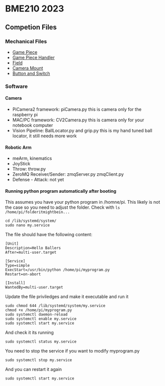 # BME210 2023
## Competion Files
### Mechanical Files
- [Game Piece](https://cad.onshape.com/documents/893bf208592d3efc1aecf386/w/71abcb1ee77db1a483d59877/e/efb70fcf7bd54432a142c368?renderMode=0&uiState=642b7a062784d231f4efae18)
- [Game Piece Handler](https://cad.onshape.com/documents/21bc9d9502628244e6b1a21a/w/3563904f30ac23b3bb95a2f4/e/da1ce2869d822480df9112d5?renderMode=0&uiState=642b7ab6e60a373733bf017b)
- [Field](https://cad.onshape.com/documents/d0a2a9d3c5d141d21c35f5f2/w/92f3b9cb313965578f4ade22/e/ae98a8d43e3b5fd6aa1226c8?renderMode=0&uiState=642b7a5fd195c637d1b4b34a)
- [Camera Mount](https://cad.onshape.com/documents/228bddf0c8fe227d6238339f/w/07235dd6cc83dffb4aa64e34/e/c662a7628ecc89cd6f884a7e?renderMode=0&uiState=642b7af37612b95cb88c6ea0)
- [Button and Switch](https://cad.onshape.com/documents/37fc9d56c03e0ac7ff1709f9/w/25abc70c3ad00bd1a8184dd3/e/0109f6ac1400af4184595fad)
### Software
#### Camera
- PiCamera2 framework: piCamera.py this is camera only for the raspberry pi
- MAC/PC framework: CV2Camera.py this is camera only for your notebook computer
- Vision Pipeline: BallLocator.py and grip.py this is my hand tuned ball locator, it still needs more work

#### Robotic Arm
- meArm, kinematics
- JoyStick
- Throw: throw.py
- ZeroMQ Receiver/Sender: zmqServer.py zmqClient.py
- Defense - Attack: not yet

#### Running python program automatically after booting
This assumes you have your python program in /homne/pi. This likely is not the case so you need to adjust the folder.
Check with ```ls /home/pi/folderitmightbein...```

``` 
cd /lib/systemd/system/
sudo nano my.service
```
The file should have the following content:
```
[Unit]
Description=Hello Ballers
After=multi-user.target

[Service]
Type=simple
ExecStart=/usr/bin/python /home/pi/myprogram.py
Restart=on-abort

[Install]
WantedBy=multi-user.target
```

Update the file priviledges and make it executable and run it
```
sudo chmod 644 /lib/systemd/system/my.service
chmod +x /home/pi/myprogram.py
sudo systemctl daemon-reload
sudo systemctl enable my.service
sudo systemctl start my.service
```

And check it its running
```
sudo systemctl status my.service
```

You need to stop the service if you want to modify myprogram.py
```
sudo systemctl stop my.service
```

And you can restart it again
```
sudo systemctl start my.service
```
